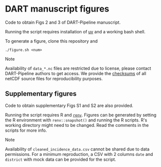 # DART manuscript figures

Code to obtain Figs 2 and 3 of DART-Pipeline manuscript.

Running the script requires installation of
[uv](https://github.com/astral-sh/uv) and a working bash shell.

To generate a figure, clone this repository and

```shell
./figure.sh <num>
```

> [!NOTE]
> Availability of `data_*.nc` files are restricted due to license, please
> contact DART-Pipeline authors to get access. We provide the
> [checksums](SHA256SUMS.txt) of all netCDF source files for reproducibility
> purposes.

## Supplementary figures

Code to obtain supplementary Figs S1 and S2 are also provided.

Running the script requires R and [`renv`](https://rstudio.github.io/renv/). Figures can be generated by setting the R environment with `renv::snapshot()` and running the R scripts. R's working directory might need to be changed. Read the comments in the scripts for more info.

> [!NOTE]
> Availability of `cleaned_incidence_data.csv` cannot be shared due to data permissions. For a minimum reproduction, a CSV with 2 columns `date` and `district` with mock data can be provided for the script.